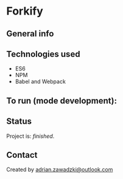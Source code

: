 # Forkify  
> 

## General info



## Technologies used
* ES6
* NPM
* Babel and Webpack

## To run (mode development): 


## Status
Project is:  _finished_.

## Contact
Created by adrian.zawadzki@outlook.com

